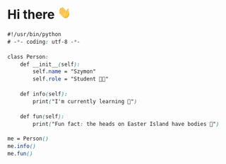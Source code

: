 # Hi there <img src="https://raw.githubusercontent.com/ABSphreak/ABSphreak/master/gifs/Hi.gif" width="30px">

```css
#!/usr/bin/python
# -*- coding: utf-8 -*-

class Person:
    def __init__(self):
        self.name = "Szymon"
        self.role = "Student 👨‍🎓"
    
    def info(self):
        print("I'm currently learning 🐍")
        
    def fun(self):
        print("Fun fact: the heads on Easter Island have bodies 🗿")
        
me = Person()
me.info()
me.fun()
```
